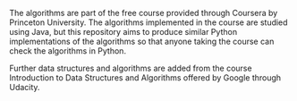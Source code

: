 The algorithms are part of the free course provided through Coursera by Princeton University. The algorithms implemented in the course are studied using Java, but this repository aims to produce similar Python implementations of the algorithms so that anyone taking the course can check the algorithms in Python.

Further data structures and algorithms are added from the course Introduction to Data Structures and Algorithms offered by Google through Udacity. 